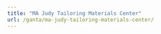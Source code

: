 ```yaml
---
title: "MA Judy Tailoring Materials Center"
url: /ganta/ma-judy-tailoring-materials-center/
---
```

